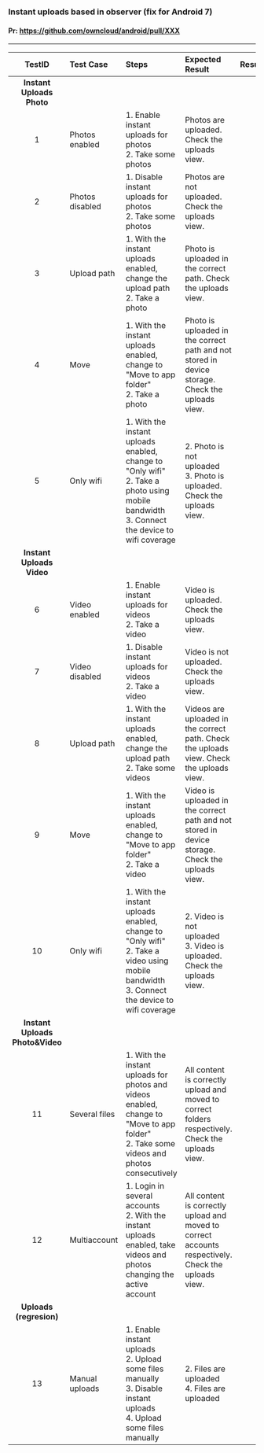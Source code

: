 ###  Instant uploads based in observer (fix for Android 7) 

#### Pr: https://github.com/owncloud/android/pull/XXX 


---

 
| TestID | Test Case | Steps | Expected Result | Result | Related Comment |
| :----: | :-------- | :---- | :-------------- | :----: | :-------------- |
|**Instant Uploads Photo**|||||||
| 1 | Photos enabled |  1. Enable instant uploads for photos<br>2. Take some photos  | Photos are uploaded. Check the uploads view. |  |  |
| 2 | Photos disabled |  1. Disable instant uploads for photos<br>2. Take some photos  | Photos are not uploaded. Check the uploads view. |  |  |
| 3 | Upload path |  1. With the instant uploads enabled, change the upload path<br>2. Take a photo  | Photo is uploaded in the correct path. Check the uploads view. |  |  |
| 4 | Move |  1. With the instant uploads enabled, change to "Move to app folder"<br>2. Take a photo  | Photo is uploaded in the correct path and not stored in device storage. Check the uploads view. |  |  |
| 5 | Only wifi |  1. With the instant uploads enabled, change to "Only wifi"<br>2. Take a photo using mobile bandwidth<br>3. Connect the device to wifi coverage | 2. Photo is not uploaded<br>3. Photo is uploaded. Check the uploads view. |  |  |
|**Instant Uploads Video**|||||||
| 6 | Video enabled |  1. Enable instant uploads for videos<br>2. Take a video  | Video is uploaded. Check the uploads view. |  |  |
| 7 | Video disabled |  1. Disable instant uploads for videos<br>2. Take a video  | Video is not uploaded. Check the uploads view. |  |  |
| 8 | Upload path |  1. With the instant uploads enabled, change the upload path<br>2. Take some videos  | Videos are uploaded in the correct path. Check the uploads view. Check the uploads view. |  |  |
| 9 | Move |  1. With the instant uploads enabled, change to "Move to app folder"<br>2. Take a video  | Video is uploaded in the correct path and not stored in device storage. Check the uploads view. |  |  |
| 10 | Only wifi |  1. With the instant uploads enabled, change to "Only wifi"<br>2. Take a video using mobile bandwidth<br>3. Connect the device to wifi coverage | 2. Video is not uploaded<br>3. Video is uploaded. Check the uploads view. |  |  |
|**Instant Uploads Photo&Video**|||||||
| 11 | Several files |  1. With the instant uploads for photos and videos enabled, change to "Move to app folder"<br>2. Take some videos and photos consecutively | All content is correctly upload and moved to correct folders respectively. Check the uploads view. |  |  |
| 12 | Multiaccount |  1. Login in several accounts<br>2. With the instant uploads enabled, take videos and photos changing the active account | All content is correctly upload and moved to correct accounts respectively. Check the uploads view. |  |  |
|**Uploads (regresion)**|||||||
| 13 | Manual uploads |  1. Enable instant uploads<br>2. Upload some files manually<br>3. Disable instant uploads<br>4. Upload some files manually  | 2. Files are uploaded<br>4. Files are uploaded |  |  |